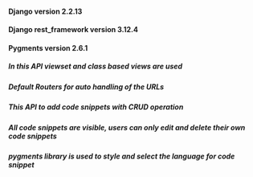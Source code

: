 #### Django version 2.2.13
#### Django rest_framework version 3.12.4
#### Pygments version 2.6.1
##### In this API viewset and class based views are used
##### Default Routers for auto handling of the URLs
##### This API to add code snippets with CRUD operation
##### All code snippets are visible, users can only edit and delete their own code snippets
##### pygments library is used to style and select the language for code snippet
